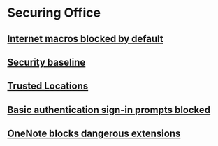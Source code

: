# Securing Office
## [Internet macros blocked by default](internet-macros-blocked.md)
## [Security baseline](security-baseline.md)
## [Trusted Locations](trusted-locations.md)
## [Basic authentication sign-in prompts blocked](basic-authentication-prompts-blocked.md)
## [OneNote blocks dangerous extensions](onenote-extension-block.md)

